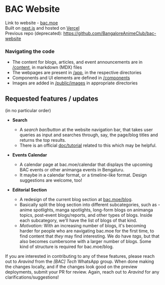 # BAC Website

Link to website - [bac.moe](https://bac.moe/) \
Built on [next.js](https://nextjs.org/) and hosted on [Vercel](https://vercel.com) \
Previous repo (deprecated): https://github.com/BangaloreAnimeClub/bac-website 

### Navigating the code

- The content for blogs, articles, and event announcements are in [/content](https://github.com/BangaloreAnimeClub/bac-website-2.0/tree/main/content), in markdown (MDX) files
- The webpages are present in [/app](https://github.com/BangaloreAnimeClub/bac-website-2.0/tree/main/app), in the respective directories
- Components and UI elements are defined in [/components](https://github.com/BangaloreAnimeClub/bac-website-2.0/tree/main/components)
- Images are added in [/public/images](https://github.com/BangaloreAnimeClub/bac-website-2.0/tree/main/public/images) in appropriate directories

## Requested features / updates

(in no particular order)
- **Search**
  - A _search bar/button_ at the website navigation bar, that takes user queries as input and searches through, say, the page/blog titles and returns the top results.
  - There is an official [doc/tutorial](https://nextjs.org/learn/dashboard-app/adding-search-and-pagination) related to this which may be helpful.
 
- **Events Calendar**
  - A calendar page at bac.moe/calendar that displays the upcoming BAC events or other animanga events in Bengaluru.
  - It maybe in a calendar format, or a timeline-like format. Design suggestions are welcome, too!
 
- **Editorial Section**
  - A redesign of the current blog section at [bac.moe/blog](https://bac.moe/blog).
  - Basically split the blog section into different subcategories, such as - anime spotlights, manga spotlights, long-form blogs on animanga topics, post-event blogs/reports, and other types of blogs. Inside each subcategory, we'll have the list of blogs of that kind.
  - _Motivation:_ With an increasing number of blogs, it's becoming harder for people who are navigating bac.moe for the first time, to find content that _they_ may find interesting. We do have _tags_, but that also becomes cumbersome with a larger number of blogs. Some kind of structure is required for bac.moe/blog.
 
If you are interested in contributing to any of these features, please reach out to _Aravind_ from the _[BAC] Tech_ WhatsApp group. When done making the changes locally, and if the changes look good on the preview deployments, submit your PR for review. Again, reach out to _Aravind_ for any clarifications/suggestions!
